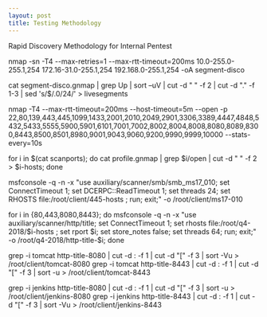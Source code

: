```yaml
---
layout: post
title: Testing Methodology
---
```


Rapid Discovery Methodology for Internal Pentest

nmap -sn -T4 --max-retries=1 --max-rtt-timeout=200ms 10.0-255.0-255.1,254 172.16-31.0-255.1,254 192.168.0-255.1,254 -oA segment-disco

cat segment-disco.gnmap | grep Up | sort –uV | cut -d " " -f 2 | cut -d "." -f 1-3 | sed 's/$/.0\/24/' > livesegments

nmap -T4 --max-rtt-timeout=200ms --host-timeout=5m --open -p 22,80,139,443,445,1099,1433,2001,2010,2049,2901,3306,3389,4447,4848,5432,5433,5555,5900,5901,6101,7001,7002,8002,8004,8008,8080,8089,8300,8443,8500,8501,8980,9001,9043,9060,9200,9990,9999,10000 --stats-every=10s

for i in $(cat scanports); do cat profile.gnmap | grep $i/open | cut -d " " -f 2 > $i-hosts; done

msfconsole -q -n -x "use auxiliary/scanner/smb/smb_ms17_010; set ConnectTimeout 1; set DCERPC::ReadTimeout 1; set threads 24; set RHOSTS file:/root/client/445-hosts ; run; exit;" -o /root/client/ms17-010

for i in {80,443,8080,8443}; do msfconsole -q -n -x "use auxiliary/scanner/http/title; set ConnectTimeout 1; set rhosts file:/root/q4-2018/$i-hosts ; set rport $i; set store_notes false; set threads 64; run; exit;" -o /root/q4-2018/http-title-$i; done

grep -i tomcat http-title-8080 | cut -d : -f 1 | cut -d "[" -f 3 | sort -Vu > /root/client/tomcat-8080
grep -i tomcat http-title-8443 | cut -d : -f 1 | cut -d "[" -f 3 | sort -u > /root/client/tomcat-8443

grep -i jenkins http-title-8080 | cut -d : -f 1 | cut -d "[" -f 3 | sort -u > /root/client/jenkins-8080
grep -i jenkins http-title-8443 | cut -d : -f 1 | cut -d "[" -f 3 | sort -Vu > /root/client/jenkins-8443
